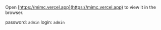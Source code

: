 Open [https://mimc.vercel.app](https://mimc.vercel.app) to view it in the browser.

password: `admin`
login: `admin`

